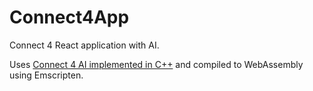 # Connect4App

Connect 4 React application with AI.

Uses [Connect 4 AI implemented in C++](https://bitbucket.org/danielmcmillan/connect4ai) and compiled to WebAssembly using Emscripten.
